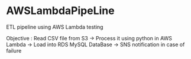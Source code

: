 # AWSLambdaPipeLine
ETL pipeline using AWS Lambda testing

Objective :
Read CSV file from S3 -> Process it using python in AWS Lambda -> Load into RDS MySQL DataBase -> SNS notification in case of failure

